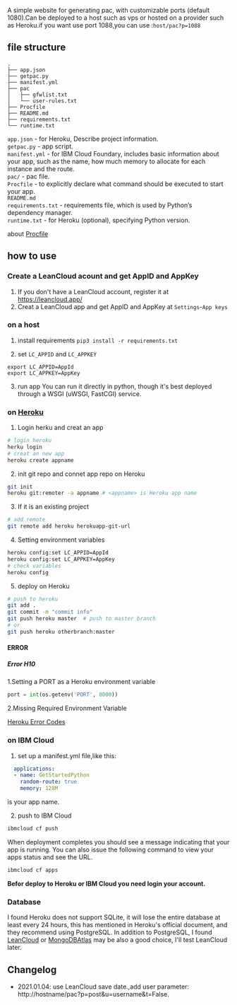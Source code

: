 A simple website for generating pac, with customizable ports (default 1080).Can be deployed to a host such as vps or hosted on a provider such as Heroku.if you want use port 1088,you can use :`host/pac?p=1088`

## file structure
```
.
├── app.json
├── getpac.py
├── manifest.yml
├── pac
│   ├── gfwlist.txt
│   └── user-rules.txt
├── Procfile
├── README.md
├── requirements.txt
└── runtime.txt
```
`app.json` - for Heroku, Describe project information.  
`getpac.py` - app script.  
`manifest.yml` - for IBM Cloud Foundary, includes basic information about your app, such as the name, how much memory to allocate for each instance and the route.  
`pac/` - pac file.  
`Procfile` - to explicitly declare what command should be executed to start your app.  
`README.md`  
`requirements.txt`  - requirements file, which is used by Python’s dependency manager.   
`runtime.txt` - for Heroku (optional), specifying Python version.   

about [Procfile](https://devcenter.heroku.com/articles/getting-started-with-python#define-a-procfile)

## how to use

### Create a LeanCloud acount and get AppID and AppKey
1. If you don't have a LeanCloud account, register it at https://leancloud.app/
2. Creat a LeanCloud app and get  AppID and AppKey at `Settings`-`App keys`

### on a host
1. install requirements
`pip3 install -r requirements.txt`

2. set `LC_APPID` and `LC_APPKEY`
```shell
export LC_APPID=AppId
export LC_APPKEY=AppKey
```

3. run app
You can run it directly in python, though it's best deployed through a WSGI (uWSGI, FastCGI) service.

### on [Heroku](https://devcenter.heroku.com/articles/getting-started-with-python)

1. Login herku and creat an app
```bash
# login heroku
herku login
# creat an new app
heroku create appname
```

2. init git repo and connet app repo on Heroku
```bash
git init
heroku git:remoter -a appname # <appname> is Heroku app name
```
3. If it is an existing project
```bash
# add remote
git remote add heroku herokuapp-git-url
```

4. Setting environment variables
```bash
heroku config:set LC_APPID=AppId
heroku config:set LC_APPKEY=AppKey
# check variables
heroku config
```

5. deploy on Heroku
```bash
# push to heroku
git add .
git commit -m "commit info"
git push heroku master  # push to master branch 
# or
git push heroku otherbranch:master 
```
#### ERROR

##### Error H10
1.Setting a PORT as a Heroku environment variable
```python
port = int(os.getenv('PORT', 8000))
```
2.Missing Required Environment Variable 

[Heroku Error Codes](https://devcenter.heroku.com/articles/error-codes#h10-app-crashed)

### on IBM Cloud

1. set up a manifest.yml file,like this:
```yaml
  applications:
  - name: GetStartedPython
    random-route: true
    memory: 128M
```
<name> is your app name.

2. push to IBM Cloud
```bash
ibmcloud cf push
```
When deployment completes you should see a message indicating that your app is running. You can also issue the following command to view your apps status and see the URL.
```bash
ibmcloud cf apps
```

**Befor deploy to Heroku or IBM Cloud you need login your account.**

### Database
I found Heroku does not support SQLite, it will lose the entire database at least every 24 hours, this has mentioned in Heroku's official document, and they recommend using PostgreSQL. In addition to PostgreSQL, I found [LeanCloud](https://leancloud.app) or [MongoDBAtlas](https://www.mongodb.com/cloud/atlas/) may be also a good choice, I'll test LeanCloud later. 

## Changelog
- 2021.01.04: use LeanCloud save date.,add user parameter: http://hostname/pac?p=post&u=username&t=False.